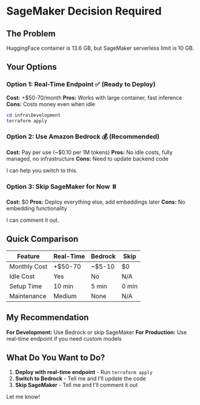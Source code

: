 # SageMaker Decision Required

## The Problem
HuggingFace container is 13.6 GB, but SageMaker serverless limit is 10 GB.

## Your Options

### Option 1: Real-Time Endpoint ✅ (Ready to Deploy)
**Cost:** +$50-70/month
**Pros:** Works with large container, fast inference
**Cons:** Costs money even when idle

```powershell
cd infra\Development
terraform apply
```

### Option 2: Use Amazon Bedrock 💰 (Recommended)
**Cost:** Pay per use (~$0.10 per 1M tokens)
**Pros:** No idle costs, fully managed, no infrastructure
**Cons:** Need to update backend code

I can help you switch to this.

### Option 3: Skip SageMaker for Now ⏸️
**Cost:** $0
**Pros:** Deploy everything else, add embeddings later
**Cons:** No embedding functionality

I can comment it out.

## Quick Comparison

| Feature | Real-Time | Bedrock | Skip |
|---------|-----------|---------|------|
| Monthly Cost | +$50-70 | ~$5-10 | $0 |
| Idle Cost | Yes | No | N/A |
| Setup Time | 10 min | 5 min | 0 min |
| Maintenance | Medium | None | N/A |

## My Recommendation

**For Development:** Use Bedrock or skip SageMaker
**For Production:** Use real-time endpoint if you need custom models

## What Do You Want to Do?

1. **Deploy with real-time endpoint** - Run `terraform apply`
2. **Switch to Bedrock** - Tell me and I'll update the code
3. **Skip SageMaker** - Tell me and I'll comment it out

Let me know!
